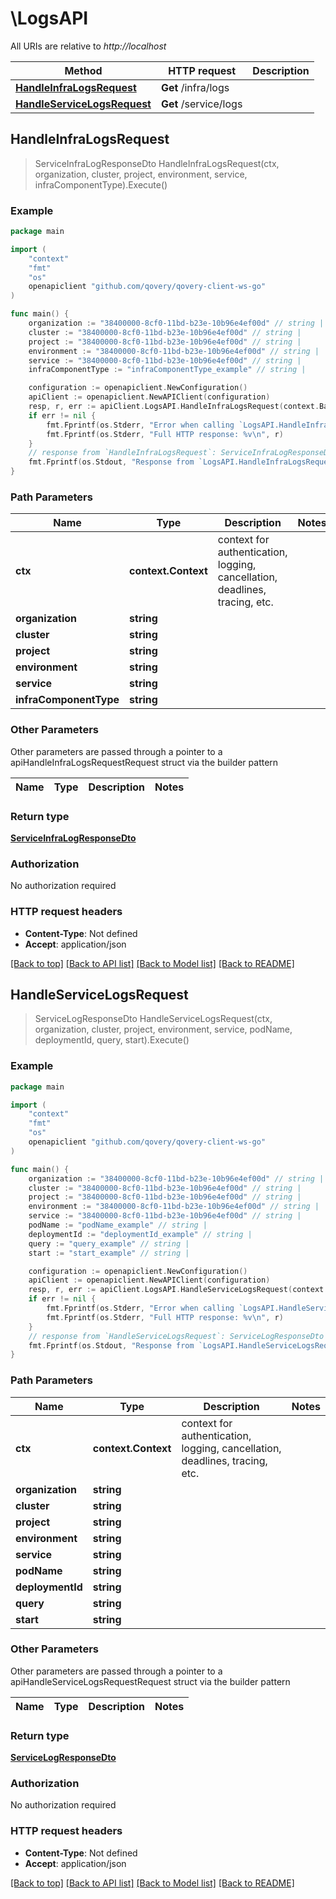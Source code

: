 # \LogsAPI

All URIs are relative to *http://localhost*

Method | HTTP request | Description
------------- | ------------- | -------------
[**HandleInfraLogsRequest**](LogsAPI.md#HandleInfraLogsRequest) | **Get** /infra/logs | 
[**HandleServiceLogsRequest**](LogsAPI.md#HandleServiceLogsRequest) | **Get** /service/logs | 



## HandleInfraLogsRequest

> ServiceInfraLogResponseDto HandleInfraLogsRequest(ctx, organization, cluster, project, environment, service, infraComponentType).Execute()



### Example

```go
package main

import (
	"context"
	"fmt"
	"os"
	openapiclient "github.com/qovery/qovery-client-ws-go"
)

func main() {
	organization := "38400000-8cf0-11bd-b23e-10b96e4ef00d" // string | 
	cluster := "38400000-8cf0-11bd-b23e-10b96e4ef00d" // string | 
	project := "38400000-8cf0-11bd-b23e-10b96e4ef00d" // string | 
	environment := "38400000-8cf0-11bd-b23e-10b96e4ef00d" // string | 
	service := "38400000-8cf0-11bd-b23e-10b96e4ef00d" // string | 
	infraComponentType := "infraComponentType_example" // string | 

	configuration := openapiclient.NewConfiguration()
	apiClient := openapiclient.NewAPIClient(configuration)
	resp, r, err := apiClient.LogsAPI.HandleInfraLogsRequest(context.Background(), organization, cluster, project, environment, service, infraComponentType).Execute()
	if err != nil {
		fmt.Fprintf(os.Stderr, "Error when calling `LogsAPI.HandleInfraLogsRequest``: %v\n", err)
		fmt.Fprintf(os.Stderr, "Full HTTP response: %v\n", r)
	}
	// response from `HandleInfraLogsRequest`: ServiceInfraLogResponseDto
	fmt.Fprintf(os.Stdout, "Response from `LogsAPI.HandleInfraLogsRequest`: %v\n", resp)
}
```

### Path Parameters


Name | Type | Description  | Notes
------------- | ------------- | ------------- | -------------
**ctx** | **context.Context** | context for authentication, logging, cancellation, deadlines, tracing, etc.
**organization** | **string** |  | 
**cluster** | **string** |  | 
**project** | **string** |  | 
**environment** | **string** |  | 
**service** | **string** |  | 
**infraComponentType** | **string** |  | 

### Other Parameters

Other parameters are passed through a pointer to a apiHandleInfraLogsRequestRequest struct via the builder pattern


Name | Type | Description  | Notes
------------- | ------------- | ------------- | -------------







### Return type

[**ServiceInfraLogResponseDto**](ServiceInfraLogResponseDto.md)

### Authorization

No authorization required

### HTTP request headers

- **Content-Type**: Not defined
- **Accept**: application/json

[[Back to top]](#) [[Back to API list]](../README.md#documentation-for-api-endpoints)
[[Back to Model list]](../README.md#documentation-for-models)
[[Back to README]](../README.md)


## HandleServiceLogsRequest

> ServiceLogResponseDto HandleServiceLogsRequest(ctx, organization, cluster, project, environment, service, podName, deploymentId, query, start).Execute()



### Example

```go
package main

import (
	"context"
	"fmt"
	"os"
	openapiclient "github.com/qovery/qovery-client-ws-go"
)

func main() {
	organization := "38400000-8cf0-11bd-b23e-10b96e4ef00d" // string | 
	cluster := "38400000-8cf0-11bd-b23e-10b96e4ef00d" // string | 
	project := "38400000-8cf0-11bd-b23e-10b96e4ef00d" // string | 
	environment := "38400000-8cf0-11bd-b23e-10b96e4ef00d" // string | 
	service := "38400000-8cf0-11bd-b23e-10b96e4ef00d" // string | 
	podName := "podName_example" // string | 
	deploymentId := "deploymentId_example" // string | 
	query := "query_example" // string | 
	start := "start_example" // string | 

	configuration := openapiclient.NewConfiguration()
	apiClient := openapiclient.NewAPIClient(configuration)
	resp, r, err := apiClient.LogsAPI.HandleServiceLogsRequest(context.Background(), organization, cluster, project, environment, service, podName, deploymentId, query, start).Execute()
	if err != nil {
		fmt.Fprintf(os.Stderr, "Error when calling `LogsAPI.HandleServiceLogsRequest``: %v\n", err)
		fmt.Fprintf(os.Stderr, "Full HTTP response: %v\n", r)
	}
	// response from `HandleServiceLogsRequest`: ServiceLogResponseDto
	fmt.Fprintf(os.Stdout, "Response from `LogsAPI.HandleServiceLogsRequest`: %v\n", resp)
}
```

### Path Parameters


Name | Type | Description  | Notes
------------- | ------------- | ------------- | -------------
**ctx** | **context.Context** | context for authentication, logging, cancellation, deadlines, tracing, etc.
**organization** | **string** |  | 
**cluster** | **string** |  | 
**project** | **string** |  | 
**environment** | **string** |  | 
**service** | **string** |  | 
**podName** | **string** |  | 
**deploymentId** | **string** |  | 
**query** | **string** |  | 
**start** | **string** |  | 

### Other Parameters

Other parameters are passed through a pointer to a apiHandleServiceLogsRequestRequest struct via the builder pattern


Name | Type | Description  | Notes
------------- | ------------- | ------------- | -------------










### Return type

[**ServiceLogResponseDto**](ServiceLogResponseDto.md)

### Authorization

No authorization required

### HTTP request headers

- **Content-Type**: Not defined
- **Accept**: application/json

[[Back to top]](#) [[Back to API list]](../README.md#documentation-for-api-endpoints)
[[Back to Model list]](../README.md#documentation-for-models)
[[Back to README]](../README.md)

